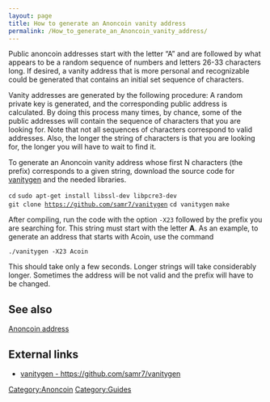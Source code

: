 ```yaml
---
layout: page
title: How to generate an Anoncoin vanity address
permalink: /How_to_generate_an_Anoncoin_vanity_address/
---
```


Public anoncoin addresses start with the letter “A” and are followed by what appears to be a random sequence of numbers and letters 26-33 characters long. If desired, a vanity address that is more personal and recognizable could be generated that contains an initial set sequence of characters.

Vanity addresses are generated by the following procedure: A random private key is generated, and the corresponding public address is calculated. By doing this process many times, by chance, some of the public addresses will contain the sequence of characters that you are looking for. Note that not all sequences of characters correspond to valid addresses. Also, the longer the string of characters is that you are looking for, the longer you will have to wait to find it.

To generate an Anoncoin vanity address whose first N characters (the prefix) corresponds to a given string, download the source code for [vanitygen](https://github.com/samr7/vanitygen) and the needed libraries.

`cd`
`sudo apt-get install libssl-dev libpcre3-dev`
`git clone `[`https://github.com/samr7/vanitygen`](https://github.com/samr7/vanitygen)
`cd vanitygen`
`make`

After compiling, run the code with the option `-X23` followed by the prefix you are searching for. This string must start with the letter **A**. As an example, to generate an address that starts with Acoin, use the command

`./vanitygen -X23 Acoin`

This should take only a few seconds. Longer strings will take considerably longer. Sometimes the address will be not valid and the prefix will have to be changed.

See also
--------

[Anoncoin address](/Anoncoin_address "wikilink")

External links
--------------

-   [vanitygen - <https://github.com/samr7/vanitygen>](https://github.com/samr7/vanitygen)

[Category:Anoncoin](/Category:Anoncoin "wikilink") [Category:Guides](/Category:Guides "wikilink")